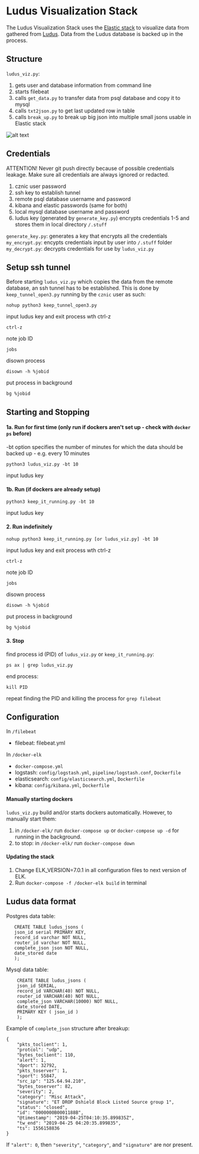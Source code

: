
# Ludus Visualization Stack

The Ludus Visualization Stack uses the [Elastic stack](https://www.elastic.co/) to visualize data from gathered from [Ludus](https://github.com/stratosphereips/Ludus). Data from the Ludus database is backed up in the process. 

## Structure

`ludus_viz.py`:
1. gets user and database information from command line
2. starts filebeat
3. calls `get_data.py` to transfer data from psql database and copy it to mysql
4. calls `txt2json.py` to get last updated row in table
5. calls `break_up.py` to break up big json into multiple small jsons usable in Elastic stack

![alt text](https://github.com/xvanov/str/blob/master/ludus.png)

## Credentials
ATTENTION! Never git push directly because of possible credentials leakage. Make sure all credentials are always ignored or redacted.

1. cznic user password
2. ssh key to establish tunnel
3. remote psql database username and password
4. kibana and elastic passwords (same for both)
5. local mysql database username and password
6. ludus key (generated by `generate_key.py`) encrypts credentials 1-5 and stores them in local directory `/.stuff`

`generate_key.py`: generates a key that encrypts all the credentials
`my_encrypt.py`: encypts credentials input by user into `/.stuff` folder 
`my_decrypt.py`: decrypts credentials for use by `ludus_viz.py`

## Setup ssh tunnel
Before starting `ludus_viz.py` which copies the data from the remote database, an ssh tunnel has to be established. 
This is done by `keep_tunnel_open3.py` running by the `cznic` user as such:
```
nohup python3 keep_tunnel_open3.py
```
input ludus key and exit process wth ctrl-z 
```
ctrl-z
```
note job ID
```
jobs
```
disown process
```
disown -h %jobid
```
put process in background
```
bg %jobid
```

## Starting and Stopping

#### 1a. Run for first time (only run if dockers aren't set up - check with ```docker ps``` before)

-bt option specifies the number of minutes for which the data should be backed up - e.g. every 10 minutes
```
python3 ludus_viz.py -bt 10
```
input ludus key

#### 1b. Run (if dockers are already setup)
```
python3 keep_it_running.py -bt 10
```
input ludus key

#### 2. Run indefinitely
```
nohup python3 keep_it_running.py [or ludus_viz.py] -bt 10 
```
input ludus key and exit process wth ctrl-z 
```
ctrl-z
```
note job ID
```
jobs
```
disown process
```
disown -h %jobid
```
put process in background
```
bg %jobid
```

#### 3. Stop

find process id (PID) of ```ludus_viz.py``` or ```keep_it_running.py```:
```
ps ax | grep ludus_viz.py
```
end process:
```
kill PID
```
repeat finding the PID and killing the process for ```grep filebeat```

## Configuration

In `/filebeat`
  * filebeat: filebeat.yml
  
 In `/docker-elk`
   * `docker-compose.yml`
   * logstash: `config/logstash.yml`, `pipeline/logstash.conf`, `Dockerfile`
   * elasticsearch: `config/elasticsearch.yml`, `Dockerfile`
   * kibana: `config/kibana.yml`, `Dockerfile`
   
#### Manually starting dockers
```ludus_viz.py``` build and/or starts dockers automatically. However, to manually start them:
1. in ```/docker-elk/``` run ```docker-compose up``` or ```docker-compose up -d``` for running in the background.
2. to stop: in ```/docker-elk/``` run ```docker-compose down```

#### Updating the stack
1. Change ELK_VERSION=7.0.1 in all configuration files to next version of ELK.
2. Run `docker-compose -f /docker-elk build` in terminal


## Ludus data format 
Postgres data table:

	   CREATE TABLE ludus_jsons (
	   json_id serial PRIMARY KEY,
	   record_id varchar NOT NULL,
	   router_id varchar NOT NULL,
	   complete_json json NOT NULL,
	   date_stored date
	   );
	   
Mysql data table:

	    CREATE TABLE ludus_jsons (
	    json_id SERIAL,
	    record_id VARCHAR(40) NOT NULL,
	    router_id VARCHAR(40) NOT NULL,
	    complete_json VARCHAR(10000) NOT NULL,
	    date_stored DATE,
	    PRIMARY KEY ( json_id )
	    );

Example of `complete_json` structure after breakup:
 
    {
	    "pkts_toclient": 1, 
	    "protcol": "udp", 
	    "bytes_toclient": 110, 
	    "alert": 1, 
	    "dport": 32792, 
	    "pkts_toserver": 1, 
	    "sport": 55847, 
	    "src_ip": "125.64.94.210", 
	    "bytes_toserver": 82, 
	    "severity": 2, 
	    "category": "Misc Attack", 
	    "signature": "ET DROP Dshield Block Listed Source group 1", 
	    "status": "closed", 
	    "id": "0000000B0001188B", 
	    "@timestamp": "2019-04-25T04:10:35.899835Z",
	    "tw_end": "2019-04-25 04:20:35.899835", 
	    "ts": 1556158836
    }
	
If `"alert": 0`, then `"severity"`, `"category"`, and `"signature"` are nor present.


<!--stackedit_data:
eyJoaXN0b3J5IjpbNjkzMjk5MjkzXX0=
-->
